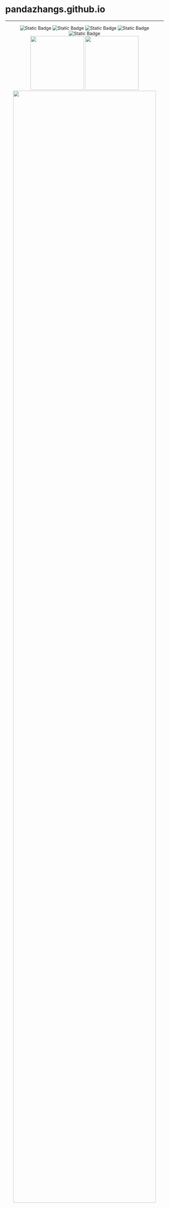 # pandazhangs.github.io
-----
<div align="center">
<img alt="Static Badge" src="https://img.shields.io/badge/love-linux-blue">
<img alt="Static Badge" src="https://img.shields.io/badge/learn-go-green">
<img alt="Static Badge" src="https://img.shields.io/badge/c%2Fcpp-green">
<img alt="Static Badge" src="https://img.shields.io/badge/rust-orange">
<img alt="Static Badge" src="https://img.shields.io/badge/python-blue">
</div>





<div align="center">
<span>  </span>
<img height="170px" src="https://github-readme-stats.vercel.app/api?username=daidaiJ&theme=vue-dark&show_icons=true" /><span>  </span><img height="170px" src="https://github-readme-stats.vercel.app/api/top-langs/?username=daidaiJ&theme=vue-dark&show_icons=true&layout=compact&langs_count=8" />
<span>  </span>
 <img  width="95%" src="https://github-readme-activity-graph.vercel.app/graph?username=daidaiJ&theme=vue&radius=10"/>
</div>

<!--START_SECTION:waka-->

```txt
Python       8 hrs 1 min     ████████████░░░░░░░░░░░░░   48.23 %
Markdown     5 hrs 24 mins   ████████░░░░░░░░░░░░░░░░░   32.49 %
Go           1 hr 32 mins    ██▒░░░░░░░░░░░░░░░░░░░░░░   09.22 %
TypeScript   32 mins         ▓░░░░░░░░░░░░░░░░░░░░░░░░   03.25 %
TOML         28 mins         ▓░░░░░░░░░░░░░░░░░░░░░░░░   02.82 %
```

<!--END_SECTION:waka-->

